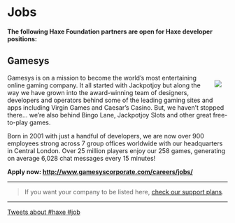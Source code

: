 # Jobs 

**The following Haxe Foundation partners are open for Haxe developer positions:**

## Gamesys
<img src="/img/partners/gamesys.png" align="right" style="margin:1em"/>

Gamesys is on a mission to become the world’s most entertaining online gaming company. It all started with Jackpotjoy but along the way we have grown into the award-winning team of designers, developers and operators behind some of the leading gaming sites and apps including Virgin Games and Caesar’s Casino. But, we haven’t stopped there... we’re also behind Bingo Lane, Jackpotjoy Slots and other great free-to-play games. 

Born in 2001 with just a handful of developers, we are now over 900 employees strong across 7 group offices worldwide with our headquarters in Central London.  Over 25 million players enjoy our 258 games, generating on average 6,028 chat messages every 15 minutes!

**Apply now: <http://www.gamesyscorporate.com/careers/jobs/>**

---

> If you want your company to be listed here, [check our support plans](support-plans.html).

---

<a class="twitter-timeline"  href="https://twitter.com/search?q=%23haxe%20%23job%20-RT" data-widget-id="776169313879330817">Tweets about #haxe #job</a><script>!function(d,s,id){var js,fjs=d.getElementsByTagName(s)[0],p=/^http:/.test(d.location)?'http':'https';if(!d.getElementById(id)){js=d.createElement(s);js.id=id;js.src=p+"://platform.twitter.com/widgets.js";fjs.parentNode.insertBefore(js,fjs);}}(document,"script","twitter-wjs");</script>

